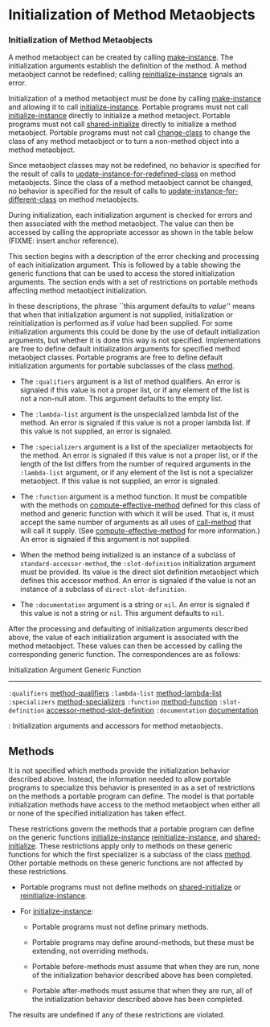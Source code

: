 Initialization of Method Metaobjects
====================================

### Initialization of Method Metaobjects

A method metaobject can be created by calling [make-instance](/meta-object-protocol/make-instance). The initialization arguments establish the definition of the method. A method metaobject cannot be redefined; calling [reinitialize-instance](http://www.lispworks.com/documentation/HyperSpec/Body/f_reinit.htm#reinitialize-instance) signals an error.

Initialization of a method metaobject must be done by calling [make-instance](/meta-object-protocol/make-instance) and allowing it to call [initialize-instance](http://www.lispworks.com/documentation/HyperSpec/Body/f_init_i.htm#initialize-instance). Portable programs must not call [initialize-instance](http://www.lispworks.com/documentation/HyperSpec/Body/f_init_i.htm#initialize-instance) directly to initialize a method metaoject. Portable programs must not call [shared-initialize](http://www.lispworks.com/documentation/HyperSpec/Body/f_shared.htm#shared-initialize) directly to initialize a method metaobject. Portable programs must not call [change-class](http://www.lispworks.com/documentation/HyperSpec/Body/f_chg_cl.htm#change-class) to change the class of any method metaobject or to turn a non-method object into a method metaobject.

Since metaobject classes may not be redefined, no behavior is specified for the result of calls to [update-instance-for-redefined-class](http://www.lispworks.com/documentation/HyperSpec/Body/f_upda_1.htm#update-instance-for-redefined-class) on method metaobjects. Since the class of a method metaobject cannot be changed, no behavior is specified for the result of calls to [update-instance-for-different-class](http://www.lispworks.com/documentation/HyperSpec/Body/f_update.htm#update-instance-for-different-class) on method metaobjects.

During initialization, each initialization argument is checked for errors and then associated with the method metaobject. The value can then be accessed by calling the appropriate accessor as shown in the table below (FIXME: insert anchor reference).

This section begins with a description of the error checking and processing of each initialization argument. This is followed by a table showing the generic functions that can be used to access the stored initialization arguments. The section ends with a set of restrictions on portable methods affecting method metaobject initialization.

In these descriptions, the phrase ``this argument defaults to *value*'' means that when that initialization argument is not supplied, initialization or reinitialization is performed as if *value* had been supplied. For some initialization arguments this could be done by the use of default initialization arguments, but whether it is done this way is not specified. Implementations are free to define default initialization arguments for specified method metaobject classes. Portable programs are free to define default initialization arguments for portable subclasses of the class [method](http://www.lispworks.com/documentation/HyperSpec/Body/t_method.htm#method).

-   The `:qualifiers` argument is a list of method qualifiers. An error is signaled if this value is not a proper list, or if any element of the list is not a non-null atom. This argument defaults to the empty list.

-   The `:lambda-list` argument is the unspecialized lambda list of the method. An error is signaled if this value is not a proper lambda list. If this value is not supplied, an error is signaled.

-   The `:specializers` argument is a list of the specializer metaobjects for the method. An error is signaled if this value is not a proper list, or if the length of the list differs from the number of required arguments in the `:lambda-list` argument, or if any element of the list is not a specializer metaobject. If this value is not supplied, an error is signaled.

-   The `:function` argument is a method function. It must be compatible with the methods on [compute-effective-method](/meta-object-protocol/compute-effective-method) defined for this class of method and generic function with which it will be used. That is, it must accept the same number of arguments as all uses of [call-method](/meta-object-protocol/call-method) that will call it supply. (See [compute-effective-method](/meta-object-protocol/compute-effective-method) for more information.) An error is signaled if this argument is not supplied.

-   When the method being initialized is an instance of a subclass of `standard-accessor-method`, the `:slot-definition` initialization argument must be provided. Its value is the direct slot definition metaobject which defines this accessor method. An error is signaled if the value is not an instance of a subclass of `direct-slot-definition`.

-   The `:documentation` argument is a string or `nil`. An error is signaled if this value is not a string or `nil`. This argument defaults to `nil`.

After the processing and defaulting of initialization arguments described above, the value of each initialization argument is associated with the method metaobject. These values can then be accessed by calling the corresponding generic function. The correspondences are as follows:

  Initialization Argument   Generic Function
  ------------------------- ---------------------------------------------------------------------------------------------------
  `:qualifiers`             [method-qualifiers](/meta-object-protocol/method-qualifiers)
  `:lambda-list`            [method-lambda-list](/meta-object-protocol/method-lambda-list)
  `:specializers`           [method-specializers](/meta-object-protocol/method-specializers)
  `:function`               [method-function](/meta-object-protocol/method-function)
  `:slot-definition`        [accessor-method-slot-definition](/meta-object-protocol/accessor-method-slot-definition)
  `:documentation`          [documentation](http://www.lispworks.com/documentation/HyperSpec/Body/f_docume.htm#documentation)

  : Initialization arguments and accessors for method metaobjects.

Methods
-------

It is not specified which methods provide the initialization behavior described above. Instead, the information needed to allow portable programs to specialize this behavior is presented in as a set of restrictions on the methods a portable program can define. The model is that portable initialization methods have access to the method metaobject when either all or none of the specified initialization has taken effect.

These restrictions govern the methods that a portable program can define on the generic functions [initialize-instance](http://www.lispworks.com/documentation/HyperSpec/Body/f_init_i.htm#initialize-instance) [reinitialize-instance](http://www.lispworks.com/documentation/HyperSpec/Body/f_reinit.htm#reinitialize-instance), and [shared-initialize](http://www.lispworks.com/documentation/HyperSpec/Body/f_shared.htm#shared-initialize). These restrictions apply only to methods on these generic functions for which the first specializer is a subclass of the class [method](http://www.lispworks.com/documentation/HyperSpec/Body/t_method.htm#method). Other portable methods on these generic functions are not affected by these restrictions.

-   Portable programs must not define methods on [shared-initialize](http://www.lispworks.com/documentation/HyperSpec/Body/f_shared.htm#shared-initialize) or [reinitialize-instance](http://www.lispworks.com/documentation/HyperSpec/Body/f_reinit.htm#reinitialize-instance).

-   For [initialize-instance](http://www.lispworks.com/documentation/HyperSpec/Body/f_init_i.htm#initialize-instance):

    -   Portable programs must not define primary methods.

    -   Portable programs may define around-methods, but these must be extending, not overriding methods.

    -   Portable before-methods must assume that when they are run, none of the initialization behavior described above has been completed.

    -   Portable after-methods must assume that when they are run, all of the initialization behavior described above has been completed.

The results are undefined if any of these restrictions are violated.
